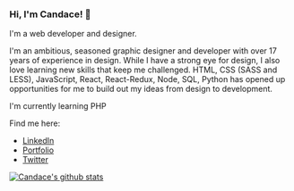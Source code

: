 ### Hi, I'm Candace! 👋

I'm a web developer and designer.

I'm an ambitious, seasoned graphic designer and developer with over 17 years of experience in design. While I have a strong eye for design, I also love learning new skills that keep me challenged. HTML, CSS (SASS and LESS), JavaScript, React, React-Redux, Node, SQL, Python has opened up opportunities for me to build out my ideas from design to development.

I'm currently learning PHP

Find me here:
* [LinkedIn](https://linkedin.com/in/candaceyw)
* [Portfolio](https://candaceyw.com)
* [Twitter](https://twitter.com/geekyTallGal)

[![Candace's github stats](https://github-readme-stats.vercel.app/api?username=candaceyw)](https://github.com/candaceyw/github-readme-stats)
<!--
**candaceyw/candaceyw** is a ✨ _special_ ✨ repository because its `README.md` (this file) appears on your GitHub profile.
Here are some ideas to get you started:

- 🔭 I’m currently working on ...
- 🌱 I’m currently learning ...
- 👯 I’m looking to collaborate on ...
- 🤔 I’m looking for help with ...
- 💬 Ask me about ...
- 📫 How to reach me: ...
- 😄 Pronouns: ...
- ⚡ Fun fact: ...
-->
